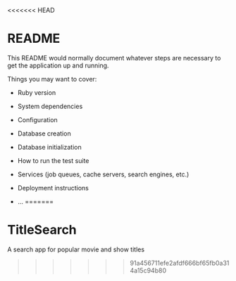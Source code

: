 <<<<<<< HEAD
# README

This README would normally document whatever steps are necessary to get the
application up and running.

Things you may want to cover:

* Ruby version

* System dependencies

* Configuration

* Database creation

* Database initialization

* How to run the test suite

* Services (job queues, cache servers, search engines, etc.)

* Deployment instructions

* ...
=======
# TitleSearch
A search app for popular movie and show titles
>>>>>>> 91a456711efe2afdf666bf65fb0a314a15c94b80
